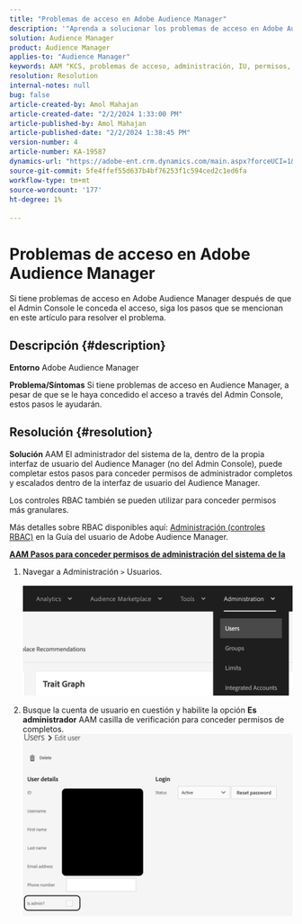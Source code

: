 ```yaml
---
title: "Problemas de acceso en Adobe Audience Manager"
description: '"Aprenda a solucionar los problemas de acceso en Adobe Audience Manager".'
solution: Audience Manager
product: Audience Manager
applies-to: "Audience Manager"
keywords: AAM "KCS, problemas de acceso, administración, IU, permisos, Adobe Audience Manager, Cómo"
resolution: Resolution
internal-notes: null
bug: false
article-created-by: Amol Mahajan
article-created-date: "2/2/2024 1:33:00 PM"
article-published-by: Amol Mahajan
article-published-date: "2/2/2024 1:38:45 PM"
version-number: 4
article-number: KA-19587
dynamics-url: "https://adobe-ent.crm.dynamics.com/main.aspx?forceUCI=1&pagetype=entityrecord&etn=knowledgearticle&id=8ecad68e-cfc1-ee11-9079-6045bd006704"
source-git-commit: 5fe4ffef55d637b4bf76253f1c594ced2c1ed6fa
workflow-type: tm+mt
source-wordcount: '177'
ht-degree: 1%

---
```


# Problemas de acceso en Adobe Audience Manager


Si tiene problemas de acceso en Adobe Audience Manager después de que el Admin Console le conceda el acceso, siga los pasos que se mencionan en este artículo para resolver el problema.

## Descripción {#description}


<b>Entorno</b>
Adobe Audience Manager

<b>Problema/Síntomas</b>
Si tiene problemas de acceso en Audience Manager, a pesar de que se le haya concedido el acceso a través del Admin Console, estos pasos le ayudarán.


## Resolución {#resolution}


<b>Solución</b>
AAM El administrador del sistema de la, dentro de la propia interfaz de usuario del Audience Manager (no del Admin Console), puede completar estos pasos para conceder permisos de administrador completos y escalados dentro de la interfaz de usuario del Audience Manager.

Los controles RBAC también se pueden utilizar para conceder permisos más granulares.

Más detalles sobre RBAC disponibles aquí: [Administración (controles RBAC)](https://experienceleague.adobe.com/docs/audience-manager/user-guide/features/administration/administration-overview.html?lang=es) en la Guía del usuario de Adobe Audience Manager.

<u><b>AAM Pasos para conceder permisos de administración del sistema de la</b></u>

1. Navegar a Administración `>`  Usuarios.

   ![](assets/0c4ffacf-e9d5-ec11-a7b5-000d3a37750e.png)
2. Busque la cuenta de usuario en cuestión y habilite la opción <b>Es administrador</b> AAM casilla de verificación para conceder permisos de completos.![](assets/07c16ce8-e9d5-ec11-a7b5-000d3a37750e.png)


